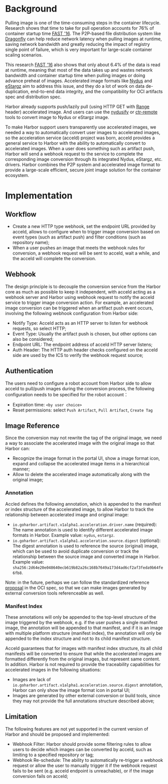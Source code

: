 # Background

Pulling image is one of the time-consuming steps in the container lifecycle. Research shows that time to take for pull operation accounts for 76% of container startup time [FAST '16](https://www.usenix.org/node/194431). The P2P-based file distribution system like [Dragonfly](https://d7y.io/) can help reduce network latency when pulling images at runtime, saving network bandwidth and greatly reducing the impact of registry single point of failure, which is very important for large-scale container scaling scenarios.

This research [FAST '16](https://www.usenix.org/node/194431) also shows that only about 6.4% of the data is read at runtime, meaning that most of the data takes up and wastes network bandwidth and container startup time when pulling images or doing advance preheat of images. Accelerated image formats like [Nydus](https://github.com/dragonflyoss/image-service) and [eStargz](https://github.com/containerd/stargz-snapshotter) aim to address this issue, and they do a lot of work on data de-duplication, end-to-end data integrity, and the compatibility for OCI artifacts spec and distribution spec.

Harbor already supports push/lazily pull (using HTTP GET with [Range](https://developer.mozilla.org/en-US/docs/Web/HTTP/Headers/Range) header) accelerated image. And users can use the [nydusify](https://github.com/dragonflyoss/image-service/blob/master/docs/nydusify.md) or [ctr-remote](https://github.com/containerd/stargz-snapshotter/blob/main/docs/ctr-remote.md) tools to convert image to Nydus or eStargz image.

To make Harbor support users transparently use accelerated images, we needed a way to automatically convert user images to accelerated images, so the acceleration service (acceld) project was born, acceld provides a general service to Harbor with the ability to automatically convert to accelerated images. When a user does something such as artifact push, Harbor will send a webhook request to the service to complete the corresponding image conversion through its integrated Nydus, eStargz, etc. drivers. Harbor combines the P2P system and accelerated image format to provide a large-scale efficient, secure joint image solution for the container ecosystem.

# Implementation

## Workflow

- Create a new HTTP type webhook, set the endpoint URL provided by acceld, allows to configure when to trigger image conversion based on event types (such as artifact push) and filter conditions (such as repository name);
- When a user pushes an image that meets the webhook rules for conversion, a webhook request will be sent to acceld, wait a while, and the acceld will complete the conversion.

## Webhook

The design principle is to decouple the conversion service from the Harbor core as much as possible to keep it independent, with acceld acting as a webhook server and Harbor using webhook request to notify the acceld service to trigger image conversion action. For example, an accelerated image conversion can be triggered when an artifact push event occurs, involving the following webhook configuration from Harbor side:

- Notify Type: Acceld acts as an HTTP server to listen for webhook requests, so select HTTP;
- Event Type: Usually the artifact push is chosen, but other options can also be considered;
- Endpoint URL: The endpoint address of acceld HTTP server listens;
- Auth Header: The HTTP auth header checks configured on the acceld side are used by the ICS to verify the webhook request source;

## Authentication

The users need to configure a robot account from Harbor side to allow acceld to pull/push images during the conversion process, the following configuration needs to be specified for the robot account：

- Expiration time: `<by user choice>`
- Reset permissions: select `Push Artifact`, `Pull Artifact`, `Create Tag`

## Image Reference

Since the conversion may not rewrite the tag of the original image, we need a way to associate the accelerated image with the original image so that Harbor can:

- Recognize the image format in the portal UI, show a image format icon, expand and collapse the accelerated image items in a hierarchical manner;
- Allow to delete the accelerated image automatically along with the original image;

### Annotation

Accled defines the following annotation, which is appended to the manifest or index structure of the accelerated image, to allow Harbor to track the relationship between accelerated image and original image:

- `io.goharbor.artifact.v1alpha1.acceleration.driver.name` (required): The name annotation is used to identify different accelerated image formats in Harbor. Example value: `nydus`, `estargz`.
- `io.goharbor.artifact.v1alpha1.acceleration.source.digest` (optional): The digest annotation is used to reference the source (original) image, which can be used to avoid duplicate conversion or track the relationship between the source image and converted image in Harbor. Example value: `sha256:2d64e20e048640ecb619b82a26c168b7649a173d4ad6cf2af3feda9b64fe6fb8`.

Note: in the future, perhaps we can follow the standardized reference [proposal](https://github.com/opencontainers/wg-reference-types/blob/main/docs/proposals/PROPOSAL_E.md) in the OCI spec, so that we can make images generated by external conversion tools referenceable as well.

### Manifest Index

These annotations will only be appended to the top-level structure of the image triggered by the webhook, e.g. if the user pushes a single manifest image, the annotation will be appended to that manifest, and if it is an image with multiple platform structure (manifest index), the annotation will only be appended to the index structure and not to its child manifest structure.

Acceld guarantees that for images with manifest index structure, its all child manifests will be converted to ensure that while the accelerated images are formatted differently from the original images, but represent same content. In addition. Harbor is not required to provide the traceability capabilities for accelerated images in the following situations:

- Images are lack of `io.goharbor.artifact.v1alpha1.acceleration.source.digest` annotation, Harbor can only show the image format icon in portal UI;
- Images are generated by other external conversion or build tools, since they may not provide the full annotations structure described above;

## Limitation

The following features are not yet supported in the current version of Harbor and should be proposed and implemented:

- Webhook Filter: Harbor should provide some filtering rules to allow users to decide which images can be converted by acceld, such as limiting to a specified repository or tag;
- Webhook Re-schedule: The ability to automatically re-trigger a webhook request or allow the user to manually trigger it if the webhook request fails to be sent (e.g. acceld endpoint is unreachable), or if the image conversion fails on acceld;
